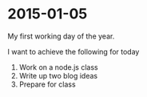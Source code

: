 2015-01-05
==========

My first working day of the year.

I want to achieve the following for today

1. Work on a node.js class
2. Write up two blog ideas
3. Prepare for class

